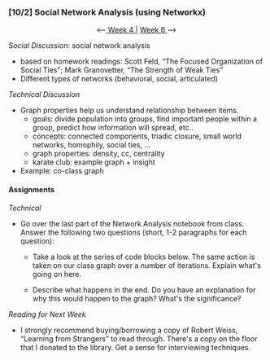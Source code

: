 ### [10/2] Social Network Analysis (using Networkx)

<p align="center"> <--<a href="https://github.com/giladlotan/itpmssd/blob/master/Week_4/README.md"> Week 4 </a> | <a href="https://github.com/giladlotan/itpmssd/blob/master/Week_6/README.md"> Week 6 </a> --> </p>

_Social Discussion_: social network analysis
- based on homework readings: Scott Feld, “The Focused Organization of Social Ties"; Mark Granovetter, “The Strength of Weak Ties” 
- Different types of networks (behavioral, social, articulated)

_Technical Discussion_
- Graph properties help us understand relationship between items.
    - goals: divide population into groups, find important people within a group, predict how information will spread, etc..
    - concepts: connected components, triadic closure, small world networks, homophily, social ties, ...
    - graph properties: density, cc, centrality
    - karate club: example graph + insight
- Example: co-class graph

#### Assignments

_Technical_
- Go over the last part of the Network Analysis notebook from class. Answer the following two questions (short, 1-2 paragraphs for each question):
    - Take a look at the series of code blocks below. The same action is taken on our class graph over a number of iterations. Explain what's going on here.

    - Describe what happens in the end. Do you have an explanation for why this would happen to the graph? What's the significance?

_Reading for Next Week_
- I strongly recommend buying/borrowing a copy of Robert Weiss, “Learning from Strangers” to read through. There's a copy on the floor that I donated to the library. Get a sense for interviewing techniques.

